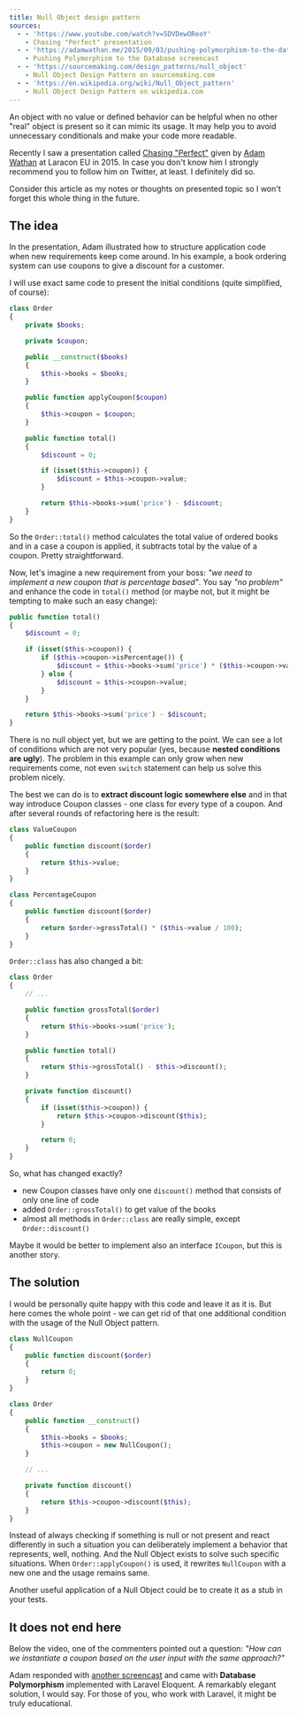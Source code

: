 ```yaml
---
title: Null Object design pattern
sources:
  - - 'https://www.youtube.com/watch?v=5DVDewOReoY'
    - Chasing "Perfect" presentation
  - - 'https://adamwathan.me/2015/09/03/pushing-polymorphism-to-the-database/'
    - Pushing Polymorphism to the Database screencast
  - - 'https://sourcemaking.com/design_patterns/null_object'
    - Null Object Design Pattern on sourcemaking.com
  - - 'https://en.wikipedia.org/wiki/Null_Object_pattern'
    - Null Object Design Pattern on wikipedia.com
---
```


An object with no value or defined behavior can be helpful when no other "real" object is present so it can mimic its usage. It may help you to avoid unnecessary conditionals and make your code more readable.

Recently I saw a presentation called [Chasing "Perfect"]({$sources[0][0]}) given by [Adam Wathan](https://twitter.com/adamwathan) at Laracon EU in 2015. In case you don't know him I strongly recommend you to follow him on Twitter, at least. I definitely did so.

Consider this article as my notes or thoughts on presented topic so I won't forget this whole thing in the future.

## The idea

In the presentation, Adam illustrated how to structure application code when new requirements keep come around. In his example, a book ordering system can use coupons to give a discount for a customer.

I will use exact same code to present the initial conditions (quite simplified, of course):

```php
class Order
{
    private $books;

    private $coupon;

    public __construct($books)
    {
        $this->books = $books;
    }

    public function applyCoupon($coupon)
    {
        $this->coupon = $coupon;
    }

    public function total()
    {
        $discount = 0;

        if (isset($this->coupon)) {
            $discount = $this->coupon->value;
        }

        return $this->books->sum('price') - $discount;
    }
}
```

So the `Order::total()` method calculates the total value of ordered books and in a case a coupon is applied, it subtracts total by the value of a coupon. Pretty straightforward.

Now, let's imagine a new requirement from your boss: _"we need to implement a new coupon that is percentage based"_. You say _"no problem"_ and enhance the code in `total()` method (or maybe not, but it might be tempting to make such an easy change):

```php
public function total()
{
    $discount = 0;

    if (isset($this->coupon)) {
        if ($this->coupon->isPercentage()) {
            $discount = $this->books->sum('price') * ($this->coupon->value / 100);
        } else {
            $discount = $this->coupon->value;
        }
    }

    return $this->books->sum('price') - $discount;
}
```

There is no null object yet, but we are getting to the point. We can see a lot of conditions which are not very popular (yes, because **nested conditions are ugly**). The problem in this example can only grow when new requirements come, not even `switch` statement can help us solve this problem nicely.

The best we can do is to **extract discount logic somewhere else** and in that way introduce Coupon classes - one class for every type of a coupon. And after several rounds of refactoring here is the result:

```php
class ValueCoupon
{
    public function discount($order)
    {
        return $this->value;
    }
}

class PercentageCoupon
{
    public function discount($order)
    {
        return $order->grossTotal() * ($this->value / 100);
    }
}
```

`Order::class` has also changed a bit:

```php
class Order
{
    // ...

    public function grossTotal($order)
    {
        return $this->books->sum('price');
    }

    public function total()
    {
        return $this->grossTotal() - $this->discount();
    }

    private function discount()
    {
        if (isset($this->coupon)) {
            return $this->coupon->discount($this);
        }

        return 0;
    }
}
```

So, what has changed exactly?

- new Coupon classes have only one `discount()` method that consists of only one line of code
- added `Order::grossTotal()` to get value of the books
- almost all methods in `Order::class` are really simple, except `Order::discount()`

<Tip>

Maybe it would be better to implement also an interface `ICoupon`, but this is another story.

</Tip>

## The solution

I would be personally quite happy with this code and leave it as it is. But here comes the whole point - we can get rid of that one additional condition with the usage of the Null Object pattern.

```php
class NullCoupon
{
    public function discount($order)
    {
        return 0;
    }
}

class Order
{
    public function __construct()
    {
        $this->books = $books;
        $this->coupon = new NullCoupon();
    }

    // ...

    private function discount()
    {
        return $this->coupon->discount($this);
    }
}
```

Instead of always checking if something is null or not present and react differently in such a situation you can deliberately implement a behavior that represents, well, nothing. And the Null Object exists to solve such specific situations. When `Order::applyCoupon()` is used, it rewrites `NullCoupon` with a new one and the usage remains same.

Another useful application of a Null Object could be to create it as a stub in your tests.

## It does not end here

Below the video, one of the commenters pointed out a question: _"How can we instantiate a coupon based on the user input with the same approach?"_

Adam responded with [another screencast]({$sources[1][0]}) and came with **Database Polymorphism** implemented with Laravel Eloquent. A remarkably elegant solution, I would say. For those of you, who work with Laravel, it might be truly educational.
